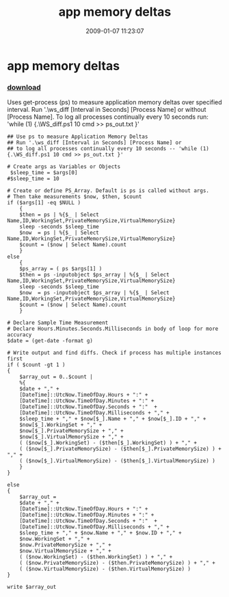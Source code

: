 ﻿---
pid:            788
parent:         0
children:       
poster:         rferrisx
title:          app memory deltas
date:           2009-01-07 11:23:07
description:    Uses get-process (ps) to measure application memory deltas over specified interval.  Run '.\ws_diff [Interval in Seconds] [Process Name] or
without [Process Name]. To log all processes continually every 10 seconds run: 'while (1) {.\WS_diff.ps1 10 cmd >> ps_out.txt }'
format:         posh
---

# app memory deltas

### [download](788.ps1)  

Uses get-process (ps) to measure application memory deltas over specified interval.  Run '.\ws_diff [Interval in Seconds] [Process Name] or
without [Process Name]. To log all processes continually every 10 seconds run: 'while (1) {.\WS_diff.ps1 10 cmd >> ps_out.txt }'

```posh
## Use ps to measure Application Memory Deltas
## Run '.\ws_diff [Interval in Seconds] [Process Name] or
## to log all processes continually every 10 seconds -- 'while (1) {.\WS_diff.ps1 10 cmd >> ps_out.txt }'

# Create args as Variables or Objects
 $sleep_time = $args[0]
#$sleep_time = 10

# Create or define PS_Array. Default is ps is called without args. 
# Then take measurements $now, $then, $count
if ($args[1] -eq $NULL )
    {
    $then = ps | %{$_ | Select Name,ID,WorkingSet,PrivateMemorySize,VirtualMemorySize}
    sleep -seconds $sleep_time
    $now  = ps | %{$_ | Select Name,ID,WorkingSet,PrivateMemorySize,VirtualMemorySize}
    $count = ($now | Select Name).count
    }
else
    {
    $ps_array = ( ps $args[1] )
    $then = ps -inputobject $ps_array | %{$_ | Select Name,ID,WorkingSet,PrivateMemorySize,VirtualMemorySize}
    sleep -seconds $sleep_time
    $now  = ps -inputobject $ps_array | %{$_ | Select Name,ID,WorkingSet,PrivateMemorySize,VirtualMemorySize}
    $count = ($now | Select Name).count
    }

# Declare Sample Time Measurement
# Declare Hours.Minutes.Seconds.Milliseconds in body of loop for more accuracy 
$date = (get-date -format g)

# Write output and find diffs. Check if process has multiple instances first
if ( $count -gt 1 ) 
{
    $array_out = 0..$count |
    %{ 
    $date + "," +
    [DateTime]::UtcNow.TimeOfDay.Hours + ":" + 
    [DateTime]::UtcNow.TimeOfDay.Minutes + ":" + 
    [DateTime]::UtcNow.TimeOfDay.Seconds + ":"  + 
    [DateTime]::UtcNow.TimeOfDay.Milliseconds + "," +
    $sleep_time + "," + $now[$_].Name + "," + $now[$_].ID + "," +
    $now[$_].WorkingSet + "," +
    $now[$_].PrivateMemorySize + "," +
    $now[$_].VirtualMemorySize + "," +
    ( ($now[$_].WorkingSet) - ($then[$_].WorkingSet) ) + "," +
    ( ($now[$_].PrivateMemorySize) - ($then[$_].PrivateMemorySize) ) + "," +
    ( ($now[$_].VirtualMemorySize) - ($then[$_].VirtualMemorySize) )
    }
}

else  
{
    $array_out =
    $date + "," +
    [DateTime]::UtcNow.TimeOfDay.Hours + ":" + 
    [DateTime]::UtcNow.TimeOfDay.Minutes + ":" + 
    [DateTime]::UtcNow.TimeOfDay.Seconds + ":"  + 
    [DateTime]::UtcNow.TimeOfDay.Milliseconds + "," +
    $sleep_time + "," + $now.Name + "," + $now.ID + "," +
    $now.WorkingSet + "," +
    $now.PrivateMemorySize + "," +
    $now.VirtualMemorySize + "," +
    ( ($now.WorkingSet) - ($then.WorkingSet) ) + "," +
    ( ($now.PrivateMemorySize) - ($then.PrivateMemorySize) ) + "," +
    ( ($now.VirtualMemorySize) - ($then.VirtualMemorySize) )
}

write $array_out

 
```
